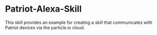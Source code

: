 # Patriot-Alexa-Skill
This skill provides an example for creating a skill that communicates with Patriot devices via the particle.io cloud.
